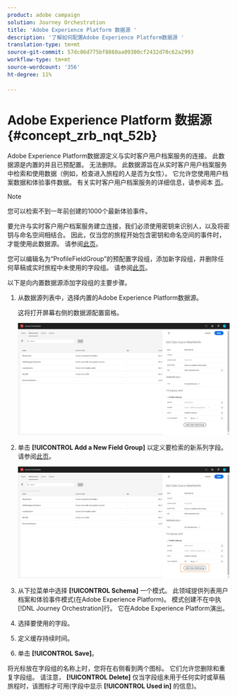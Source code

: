 ```yaml
---
product: adobe campaign
solution: Journey Orchestration
title: 'Adobe Experience Platform 数据源 '
description: '了解如何配置Adobe Experience Platform数据源 '
translation-type: tm+mt
source-git-commit: 57dc86d775bf8860aa09300cf2432d70c62a2993
workflow-type: tm+mt
source-wordcount: '356'
ht-degree: 11%

---
```



# Adobe Experience Platform 数据源 {#concept_zrb_nqt_52b}

Adobe Experience Platform数据源定义与实时客户用户档案服务的连接。 此数据源是内置的并且已预配置。 无法删除。 此数据源旨在从实时客户用户档案服务中检索和使用数据（例如，检查进入旅程的人是否为女性）。 它允许您使用用户档案数据和体验事件数据。 有关实时客户用户档案服务的详细信息，请参阅本 [页](https://docs.adobe.com/content/help/zh-Hans/experience-platform/profile/home.html)。

>[!NOTE]
>
>您可以检索不到一年前创建的1000个最新体验事件。

要允许与实时客户用户档案服务建立连接，我们必须使用密钥来识别人，以及将密钥与命名空间相结合。 因此，仅当您的旅程开始包含密钥和命名空间的事件时，才能使用此数据源。 请参阅[此页](../building-journeys/journey.md)。

您可以编辑名为“ProfileFieldGroup”的预配置字段组，添加新字段组，并删除任何草稿或实时旅程中未使用的字段组。 请参阅[此页](../datasource/field-groups.md)。

以下是向内置数据源添加字段组的主要步骤。

1. 从数据源列表中，选择内置的Adobe Experience Platform数据源。

   这将打开屏幕右侧的数据源配置窗格。

   ![](../assets/journey23.png)

1. 单击 **[!UICONTROL Add a New Field Group]** 以定义要检索的新系列字段。 请参阅[此页](../datasource/field-groups.md)。

   ![](../assets/journey24.png)

1. 从下拉菜单中选择 **[!UICONTROL Schema]** 一个模式。 此领域提供列表用户档案和体验事件模式(在Adobe Experience Platform)。 模式创建不在中执 [!DNL Journey Orchestration]行。 它在Adobe Experience Platform演出。
1. 选择要使用的字段。
1. 定义缓存持续时间。
1. 单击 **[!UICONTROL Save]**。

将光标放在字段组的名称上时，您将在右侧看到两个图标。 它们允许您删除和重复字段组。 请注意， **[!UICONTROL Delete]** 仅当字段组未用于任何实时或草稿旅程时，该图标才可用(字段中显示 **[!UICONTROL Used in]** 的信息)。
